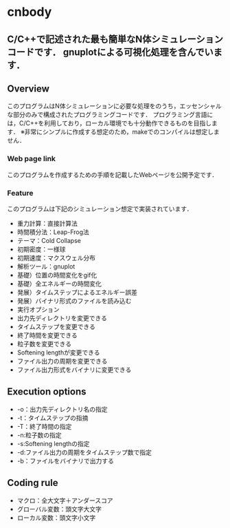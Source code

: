 # cnbody
C/C++で記述された最も簡単なN体シミュレーションコードです．
gnuplotによる可視化処理を含んでいます．
---
## Overview
このプログラムはN体シミュレーションに必要な処理をのうち，エッセンシャルな部分のみで構成されたプログラミングコードです．
プログラミング言語には，C/C++を利用しており，ローカル環境でも十分動作できるものを目指します．
※非常にシンプルに作成する想定のため，makeでのコンパイルは想定しません．

### Web page link
このプログラムを作成するための手順を記載したWebページを公開予定です．

### Feature
このプログラムは下記のシミュレーション想定で実装されています．
- 重力計算：直接計算法
- 時間積分法：Leap-Frog法
- テーマ：Cold Collapse
 - 初期密度：一様球
 - 初期速度：マクスウェル分布
- 解析ツール：gnuplot
 - 基礎）位置の時間変化をgif化
 - 基礎）全エネルギーの時間変化
 - 発展）タイムステップによるエネルギー誤差
 - 発展）バイナリ形式のファイルを読み込む
- 実行オプション
 - 出力先ディレクトリを変更できる
 - タイムステップを変更できる
 - 終了時間を変更できる
 - 粒子数を変更できる
 - Softening lengthが変更できる
 - ファイル出力の周期を変更できる
 - ファイル出力形式をバイナリに変更できる

## Execution options
- -o：出力先ディレクトリ名の指定
- -t：タイムステップの指摘
- -T：終了時間の指定
- -n:粒子数の指定
- -s:Softening lengthの指定
- -d:ファイル出力の周期をタイムステップ数で指定
- -b：ファイルをバイナリで出力する

## Coding rule
- マクロ：全大文字＋アンダースコア
- グローバル変数：頭文字大文字
- ローカル変数：頭文字小文字
